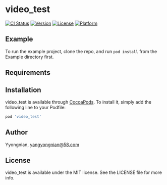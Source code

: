 # video_test

[![CI Status](https://img.shields.io/travis/Yyongnian/video_test.svg?style=flat)](https://travis-ci.org/Yyongnian/video_test)
[![Version](https://img.shields.io/cocoapods/v/video_test.svg?style=flat)](https://cocoapods.org/pods/video_test)
[![License](https://img.shields.io/cocoapods/l/video_test.svg?style=flat)](https://cocoapods.org/pods/video_test)
[![Platform](https://img.shields.io/cocoapods/p/video_test.svg?style=flat)](https://cocoapods.org/pods/video_test)

## Example

To run the example project, clone the repo, and run `pod install` from the Example directory first.

## Requirements

## Installation

video_test is available through [CocoaPods](https://cocoapods.org). To install
it, simply add the following line to your Podfile:

```ruby
pod 'video_test'
```

## Author

Yyongnian, yangyongnian@58.com

## License

video_test is available under the MIT license. See the LICENSE file for more info.
